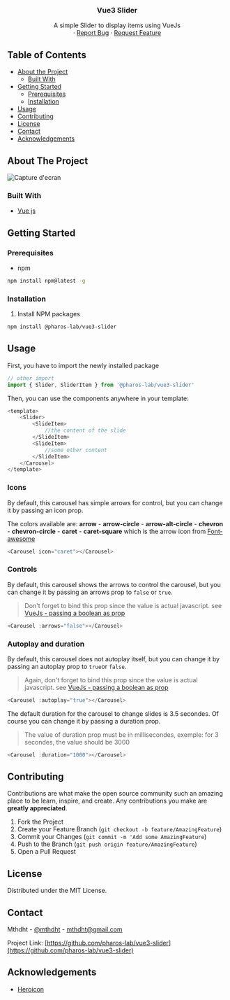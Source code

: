<!--
*** Thanks for checking out this README Template. If you have a suggestion that would
*** make this better please fork the repo and create a pull request or simple open
*** an issue with the tag "enhancement".
*** Thanks again! Now go create something AMAZING! :D
-->



<!-- PROJECT LOGO -->
<br />
<p align="center"><h3 align="center">Vue3 Slider</h3>

  <p align="center">
    A simple Slider to display items using VueJs
    <br />
    ·
    <a href="https://github.com/pharos-lab/vue3-slider/issues">Report Bug</a>
    ·
    <a href="https://github.com/pharos-lab/vue3-slider/issues">Request Feature</a>
  </p>
</p>



<!-- TABLE OF CONTENTS -->
## Table of Contents

* [About the Project](#about-the-project)
  * [Built With](#built-with)
* [Getting Started](#getting-started)
  * [Prerequisites](#prerequisites)
  * [Installation](#installation)
* [Usage](#usage)
* [Contributing](#contributing)
* [License](#license)
* [Contact](#contact)
* [Acknowledgements](#acknowledgements)



<!-- ABOUT THE PROJECT -->
## About The Project

![Capture d'ecran](capture.png)

### Built With
* [Vue js](https://vuejs.org/)



<!-- GETTING STARTED -->
## Getting Started


### Prerequisites

* npm
```sh
npm install npm@latest -g
```

### Installation

1. Install NPM packages
```sh
npm install @pharos-lab/vue3-slider
```



<!-- USAGE EXAMPLES -->
## Usage

First, you have to import the newly installed package
``` javascript
// other import
import { Slider, SliderItem } from '@pharos-lab/vue3-slider'
```

Then, you can use the components anywhere in your template:
```javascript
<template>
    <Slider>
        <SlideItem>
            //the content of the slide
        </SlideItem>
        <SlideItem>
            //some other content
        </SlideItem>
    </Carousel>
</template>
```
### Icons

By default, this carousel has simple arrows for control, but you can change it by passing an icon prop.

The colors available are: **arrow** - **arrow-circle** - **arrow-alt-circle** - **chevron** - **chevron-circle** - **caret** - **caret-square** which is the arrow icon from [Font-awesome](https://fontawesome.com/icons?d=gallery&q=arrow)

```javascript
<Carousel icon="caret"></Carousel>
```

### Controls

By default, this carousel shows the arrows to control the carousel, but you can change it by passing an arrows prop to `false` or `true`.

> Don't forget to bind this prop since the value is actual javascript. see [VueJs - passing a boolean as prop](https://vuejs.org/v2/guide/components-props.html#Passing-a-Boolean)


```javascript
<Carousel :arrows="false"></Carousel>
```

### Autoplay and duration

By default, this carousel does not autoplay itself, but you can change it by passing an autoplay prop to `true`or `false`.


> Again, don't forget to bind this prop since the value is actual javascript. see [VueJs - passing a boolean as prop](https://vuejs.org/v2/guide/components-props.html#Passing-a-Boolean)

```javascript
<Carousel :autoplay="true"></Carousel>
```

The default duration for the carousel to change slides is 3.5 secondes. Of course you can change it by passing a duration prop.

> The value of duration prop must be in millisecondes, exemple: for 3 secondes, the value should be 3000

```javascript
<Carousel :duration="1000"></Carousel>
```

<!-- CONTRIBUTING -->
## Contributing

Contributions are what make the open source community such an amazing place to be learn, inspire, and create. Any contributions you make are **greatly appreciated**.

1. Fork the Project
2. Create your Feature Branch (`git checkout -b feature/AmazingFeature`)
3. Commit your Changes (`git commit -m 'Add some AmazingFeature`)
4. Push to the Branch (`git push origin feature/AmazingFeature`)
5. Open a Pull Request



<!-- LICENSE -->
## License

Distributed under the MIT License. 

<!-- CONTACT -->
## Contact

Mthdht - [@mthdht](https://twitter.com/mthdht) - mthdht@gmail.com

Project Link: [https://github.com/pharos-lab/vue3-slider](https://github.com/pharos-lab/vue3-slider)



<!-- ACKNOWLEDGEMENTS -->
## Acknowledgements
* [Heroicon](https://fontawesome.com/how-to-use/on-the-web/using-with/vuejs)